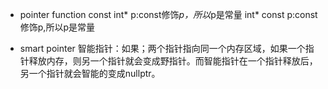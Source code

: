 









* pointer function
const int* p:const修饰*p，所以*p是常量
int* const p:const修饰p,所以p是常量

* smart pointer
智能指针：如果；两个指针指向同一个内存区域，如果一个指针释放内存，则另一个指针就会变成野指针。而智能指针在一个指针释放后，另一个指针就会智能的变成nullptr。

